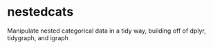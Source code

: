 # nestedcats
Manipulate nested categorical data in a tidy way, building off of dplyr, tidygraph, and igraph
